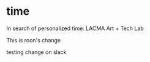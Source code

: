 time
====
In search of personalized time: LACMA Art + Tech Lab

This is roon's change


testing change on slack